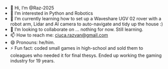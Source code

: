 - 👋 Hi, I’m @Raz-2025
- 👀 I’m interested in Python and Robotics
- 🌱 I’m currently learning how to set up a Waveshare UGV 02 rover with a robot arm, Lidar and AI camera to auto-navigate and tidy up the house :)
- 💞️ I’m looking to collaborate on ... nothing for now. Still learning.
- 📫 How to reach me: ciuca.razvan@gmail.com
- 😄 Pronouns: he/him.
- ⚡ Fun fact: coded small games in high-school and sold them to coleagues who needed it for final thesys. Ended up working the gaming industry for 19 years.

<!---
Raz-2025/Raz-2025 is a ✨ special ✨ repository because its `README.md` (this file) appears on your GitHub profile.
You can click the Preview link to take a look at your changes.
--->
